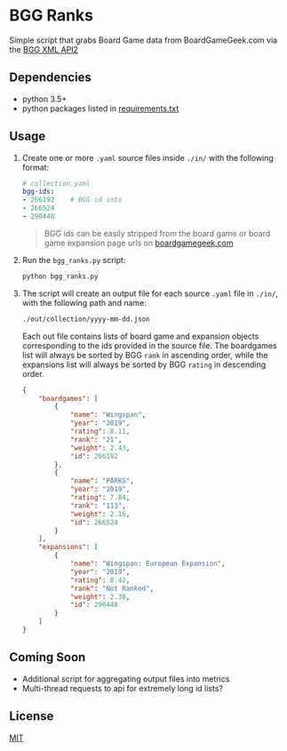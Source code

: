 # BGG Ranks

Simple script that grabs Board Game data from BoardGameGeek.com via the [BGG XML API2](https://boardgamegeek.com/wiki/page/BGG_XML_API2)

## Dependencies

- python 3.5+
- python packages listed in [requirements.txt](requirements.txt)

## Usage

1. Create one or more `.yaml` source files inside `./in/` with the following format:

    ```yaml
    # collection.yaml
    bgg-ids:
    - 266192    # BGG id ints
    - 266524
    - 290448

    ```

    > BGG ids can be easily stripped from the board game or board game expansion page urls on [boardgamegeek.com](https://boardgamegeek.com)

2. Run the `bgg_ranks.py` script:

    ```zsh
    python bgg_ranks.py
    ```

3. The script will create an output file for each source `.yaml` file in `./in/`, with the following path and name:

    ```txt
    ./out/collection/yyyy-mm-dd.json
    ```

    Each out file contains lists of board game and expansion objects corresponding to the ids provided in the source file. The boardgames list will always be sorted by BGG `rank` in ascending order, while the expansions list will always be sorted by BGG `rating` in descending order.

    ```json
    {
        "boardgames": [
            {
                "name": "Wingspan",
                "year": "2019",
                "rating": 8.11,
                "rank": "21",
                "weight": 2.43,
                "id": 266192
            },
            {
                "name": "PARKS",
                "year": "2019",
                "rating": 7.84,
                "rank": "113",
                "weight": 2.16,
                "id": 266524
            }
        ],
        "expansions": [
            {
                "name": "Wingspan: European Expansion",
                "year": "2019",
                "rating": 8.42,
                "rank": "Not Ranked",
                "weight": 2.38,
                "id": 290448
            }
        ]
    }
    ```

## Coming Soon

- Additional script for aggregating output files into metrics
- Multi-thread requests to api for extremely long id lists?

## License

[MIT](LICENSE)

